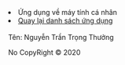 <li><a>Ứng dụng về máy tính cá nhân</a></li>
<li><a href="https://github.com/thuongnguyen55/Bai-Tap-Android/blob/master/README.md">Quay lại danh sách ứng dụng</a></li>
<br />
<a>Tên: Nguyễn Trần Trọng Thưởng</a>
<p>No CopyRight &copy; 2020</p>

